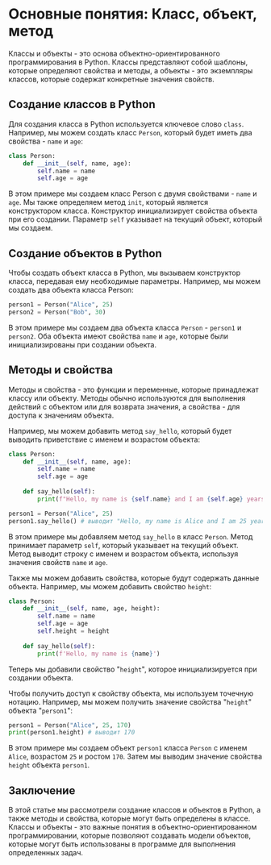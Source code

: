 # Основные понятия: Класс, объект, метод

Классы и объекты - это основа объектно-ориентированного программирования в Python. Классы представляют собой шаблоны, которые определяют свойства и методы, а объекты - это экземпляры классов, которые содержат конкретные значения свойств.

## Создание классов в Python

Для создания класса в Python используется ключевое слово `class`. Например, мы можем создать класс `Person`, который будет иметь два свойства - `name` и `age`:

```python
class Person:
    def __init__(self, name, age):
        self.name = name
        self.age = age
```

В этом примере мы создаем класс Person с двумя свойствами - `name` и `age`. Мы также определяем метод `init`, который является конструктором класса. Конструктор инициализирует свойства объекта при его создании. Параметр `self` указывает на текущий объект, который мы создаем.

## Создание объектов в Python

Чтобы создать объект класса в Python, мы вызываем конструктор класса, передавая ему необходимые параметры. Например, мы можем создать два объекта класса Person:

```python
person1 = Person("Alice", 25)
person2 = Person("Bob", 30)
```

В этом примере мы создаем два объекта класса `Person` - `person1` и `person2`. Оба объекта имеют свойства `name` и `age`, которые были инициализированы при создании объекта.

## Методы и свойства

Методы и свойства - это функции и переменные, которые принадлежат классу или объекту. Методы обычно используются для выполнения действий с объектом или для возврата значения, а свойства - для доступа к значениям объекта.

Например, мы можем добавить метод `say_hello`, который будет выводить приветствие с именем и возрастом объекта:

```python
class Person:
    def __init__(self, name, age):
        self.name = name
        self.age = age
    
    def say_hello(self):
        print(f"Hello, my name is {self.name} and I am {self.age} years old.")

person1 = Person("Alice", 25)
person1.say_hello() # выводит "Hello, my name is Alice and I am 25 years old."
```

В этом примере мы добавляем метод `say_hello` в класс `Person`. Метод принимает параметр `self`, который указывает на текущий объект. Метод выводит строку с именем и возрастом объекта, используя значения свойств `name` и `age`.

Также мы можем добавить свойства, которые будут содержать данные объекта. Например, мы можем добавить свойство `height`:

```python
class Person:
    def __init__(self, name, age, height):
        self.name = name
        self.age = age
        self.height = height
    
    def say_hello(self):
        print(f'Hello, my name is {name}')
```


Теперь мы добавили свойство "`height`", которое инициализируется при создании объекта.

Чтобы получить доступ к свойству объекта, мы используем точечную нотацию. Например, мы можем получить значение свойства "`height`" объекта "`person1`":

```python
person1 = Person("Alice", 25, 170)
print(person1.height) # выводит 170
```

В этом примере мы создаем объект `person1` класса `Person` с именем `Alice`, возрастом `25` и ростом `170`. Затем мы выводим значение свойства `height` объекта `person1`.

## Заключение

В этой статье мы рассмотрели создание классов и объектов в Python, а также методы и свойства, которые могут быть определены в классе. Классы и объекты - это важные понятия в объектно-ориентированном программировании, которые позволяют создавать модели объектов, которые могут быть использованы в программе для выполнения определенных задач.
